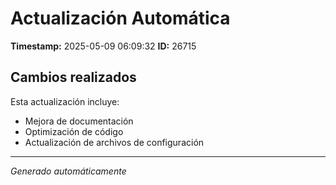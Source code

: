 # Actualización Automática

**Timestamp:** 2025-05-09 06:09:32
**ID:** 26715

## Cambios realizados

Esta actualización incluye:
- Mejora de documentación
- Optimización de código
- Actualización de archivos de configuración

---
*Generado automáticamente*
